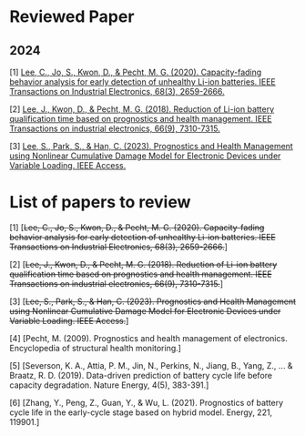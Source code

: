 # Reviewed Paper
## 2024
[1] [Lee, C., Jo, S., Kwon, D., & Pecht, M. G. (2020). Capacity-fading behavior analysis for early detection of unhealthy Li-ion batteries. IEEE Transactions on Industrial Electronics, 68(3), 2659-2666.](https://github.com/DaeHwanKim9809/Paper-Review/blob/main/01_Capacity-Fading%20Behavior%20Analysis%20for%20Early%20Detection%20of%20Unhealthy%20Li-ion%20Batteries.md)

[2] [Lee, J., Kwon, D., & Pecht, M. G. (2018). Reduction of Li-ion battery qualification time based on prognostics and health management. IEEE Transactions on industrial electronics, 66(9), 7310-7315.](https://github.com/DaeHwanKim9809/Paper-Review/blob/main/02_Reduction%20of%20Li-ion%20Battery%20Qualification%20Time%20Based%20on%20Prognostics%20and%20Health%20Management.md)

[3] [Lee, S., Park, S., & Han, C. (2023). Prognostics and Health Management using Nonlinear Cumulative Damage Model for Electronic Devices under Variable Loading. IEEE Access.](https://github.com/DaeHwanKim9809/Paper-Review/blob/main/03_PHM%20Using%20Nonlinear%20CDM%20for%20Electronic%20Devices%20Under%20Variable%20Loading.md)

# List of papers to review
[1] [~~Lee, C., Jo, S., Kwon, D., & Pecht, M. G. (2020). Capacity-fading behavior analysis for early detection of unhealthy Li-ion batteries. IEEE Transactions on Industrial Electronics, 68(3), 2659-2666.~~]

[2] [~~Lee, J., Kwon, D., & Pecht, M. G. (2018). Reduction of Li-ion battery qualification time based on prognostics and health management. IEEE Transactions on industrial electronics, 66(9), 7310-7315.~~]

[3] [~~Lee, S., Park, S., & Han, C. (2023). Prognostics and Health Management using Nonlinear Cumulative Damage Model for Electronic Devices under Variable Loading. IEEE Access.~~]

[4] [Pecht, M. (2009). Prognostics and health management of electronics. Encyclopedia of structural health monitoring.]

[5] [Severson, K. A., Attia, P. M., Jin, N., Perkins, N., Jiang, B., Yang, Z., ... & Braatz, R. D. (2019). Data-driven prediction of battery cycle life before capacity degradation. Nature Energy, 4(5), 383-391.]

[6] [Zhang, Y., Peng, Z., Guan, Y., & Wu, L. (2021). Prognostics of battery cycle life in the early-cycle stage based on hybrid model. Energy, 221, 119901.]